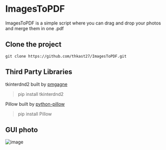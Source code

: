 # ImagesToPDF

ImagesToPDF is a simple script where you can drag and drop your photos and merge them in one .pdf

## Clone the project
```
git clone https://github.com/thkast27/ImagesToPDF.git
```
## Third Party Libraries 

tkinterdnd2 built by [pmgagne](https://github.com/pmgagne/tkinterdnd2)
> pip install tkinterdnd2

Pillow built by [python-pillow](https://github.com/python-pillow/Pillow)
> pip install Pillow

## GUI photo
![image](https://user-images.githubusercontent.com/83074263/205291003-f36dbeb3-b3f8-4f11-a9b4-e74671fbcae2.png)
